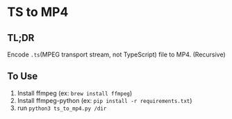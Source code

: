 # TS to MP4

## TL;DR

Encode `.ts`(MPEG transport stream, not TypeScript) file to MP4. (Recursive)

## To Use

1. Install ffmpeg (ex: `brew install ffmpeg`)
2. Install ffmpeg-python (ex: `pip install -r requirements.txt`)
3. run `python3 ts_to_mp4.py /dir`

